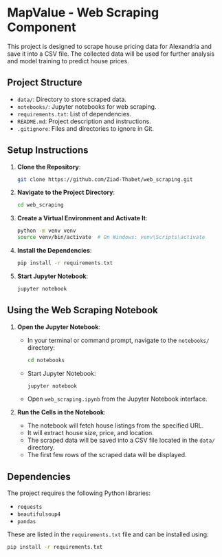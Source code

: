 # MapValue - Web Scraping Component

This project is designed to scrape house pricing data for Alexandria and save it into a CSV file. The collected data will be used for further analysis and model training to predict house prices.

## Project Structure

- `data/`: Directory to store scraped data.
- `notebooks/`: Jupyter notebooks for web scraping.
- `requirements.txt`: List of dependencies.
- `README.md`: Project description and instructions.
- `.gitignore`: Files and directories to ignore in Git.

## Setup Instructions

1. **Clone the Repository**:
    ```sh
    git clone https://github.com/Ziad-Thabet/web_scraping.git
    ```

2. **Navigate to the Project Directory**:
    ```sh
    cd web_scraping
    ```

3. **Create a Virtual Environment and Activate It**:
    ```sh
    python -m venv venv
    source venv/bin/activate  # On Windows: venv\Scripts\activate
    ```

4. **Install the Dependencies**:
    ```sh
    pip install -r requirements.txt
    ```

5. **Start Jupyter Notebook**:
    ```sh
    jupyter notebook
    ```

## Using the Web Scraping Notebook

1. **Open the Jupyter Notebook**:
    - In your terminal or command prompt, navigate to the `notebooks/` directory:
      ```sh
      cd notebooks
      ```
    - Start Jupyter Notebook:
      ```sh
      jupyter notebook
      ```
    - Open `web_scraping.ipynb` from the Jupyter Notebook interface.

2. **Run the Cells in the Notebook**:
    - The notebook will fetch house listings from the specified URL.
    - It will extract house size, price, and location.
    - The scraped data will be saved into a CSV file located in the `data/` directory.
    - The first few rows of the scraped data will be displayed.

## Dependencies

The project requires the following Python libraries:
- `requests`
- `beautifulsoup4`
- `pandas`

These are listed in the `requirements.txt` file and can be installed using:
```sh
pip install -r requirements.txt
